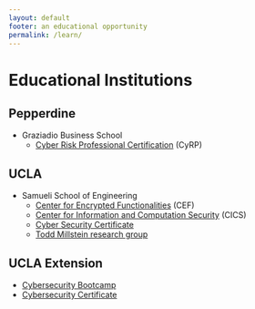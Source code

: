 ```yaml
---
layout: default
footer: an educational opportunity
permalink: /learn/
---
```


# Educational Institutions

## Pepperdine
* Graziadio Business School
  * [Cyber Risk Professional Certification](https://bschool.pepperdine.edu/executive-education-certificate-programs/cyber-risk-professional-certification/) (CyRP)

## UCLA
* Samueli School of Engineering
  * [Center for Encrypted Functionalities](http://web.cs.ucla.edu/cef/index.html) (CEF)
  * [Center for Information and Computation Security](http://web.cs.ucla.edu/security/) (CICS)
  * [Cyber Security Certificate](https://www.msol.ucla.edu/cyber-security-certificate/)
  * [Todd Millstein research group](http://web.cs.ucla.edu/~todd/)

## UCLA Extension
* [Cybersecurity Bootcamp](https://bootcamp.uclaextension.edu/cybersecurity/)
* [Cybersecurity Certificate](https://www.uclaextension.edu/digital-technology/network-infrastructure/certificate/cybersecurity)
